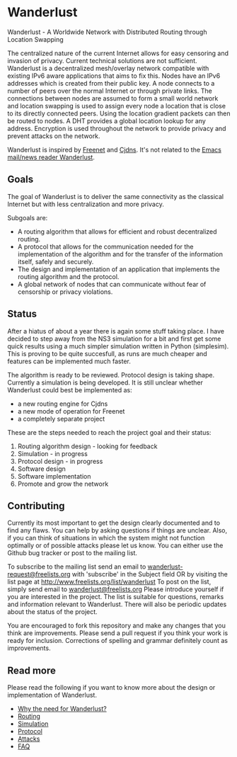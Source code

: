 # Wanderlust
Wanderlust - A Worldwide Network with Distributed Routing through Location Swapping

The centralized nature of the current Internet allows for easy censoring and invasion of privacy. Current technical solutions are not sufficient. Wanderlust is a decentralized mesh/overlay network compatible with existing IPv6 aware applications that aims to fix this. Nodes have an IPv6 addresses which is created from their public key. A node connects to a number of peers over the normal Internet or through private links. The connections between nodes are assumed to form a small world network and location swapping is used to assign every node a location that is close to its directly connected peers. Using the location gradient packets can then be routed to nodes. A DHT provides a global location lookup for any address. Encryption is used throughout the network to provide privacy and prevent attacks on the network.

Wanderlust is inspired by [Freenet][] and [Cjdns][]. It's not related to the [Emacs mail/news reader Wanderlust][emacs-wanderlust].

## Goals
The goal of Wanderlust is to deliver the same connectivity as the classical Internet but with less centralization and more privacy.

Subgoals are:

- A routing algorithm that allows for efficient and robust decentralized routing.
- A protocol that allows for the communication needed for the implementation of the algorithm and for the transfer of the information itself, safely and securely.
- The design and implementation of an application that implements the routing algorithm and the protocol.
- A global network of nodes that can communicate without fear of censorship or privacy violations.

## Status
After a hiatus of about a year there is again some stuff taking place. I have decided to step away from the NS3 simulation for a bit and first get some quick results using a much simpler simulation written in Python (simplesim). This is proving to be quite succesfull, as runs are much cheaper and features can be implemented much faster.

The algorithm is ready to be reviewed. Protocol design is taking shape. Currently a simulation is being developed. It is still unclear whether Wanderlust could best be implemented as:

- a new routing engine for Cjdns
- a new mode of operation for Freenet
- a completely separate project

These are the steps needed to reach the project goal and their status:

1. Routing algorithm design - looking for feedback
2. Simulation - in progress
3. Protocol design - in progress
4. Software design
5. Software implementation
6. Promote and grow the network

## Contributing
Currently its most important to get the design clearly documented and to find any flaws. You can help by asking questions if things are unclear. Also, if you can think of situations in which the system might not function optimally or of possible attacks please let us know. You can either use the Github bug tracker or post to the mailing list.

To subscribe to the mailing list send an email to wanderlust-request@freelists.org with 'subscribe' in the Subject field OR by visiting the list page at http://www.freelists.org/list/wanderlust To post on the list, simply send email to wanderlust@freelists.org Please introduce yourself if you are interested in the project. The list is suitable for questions, remarks and information relevant to Wanderlust. There will also be periodic updates about the status of the project.

You are encouraged to fork this repository and make any changes that you think are improvements. Please send a pull request if you think your work is ready for inclusion. Corrections of spelling and grammar definitely count as improvements.

## Read more
Please read the following if you want to know more about the design or implementation of Wanderlust.

- [Why the need for Wanderlust?](doc/why-wanderlust.md)
- [Routing](doc/routing.md)
- [Simulation](doc/simulation.md)
- [Protocol](doc/protocol.md)
- [Attacks](doc/attacks.md)
- [FAQ](doc/faq.md)

[freenet]: https://freenetproject.org/ "Freenet, the free network"
[cjdns]: http://cjdns.info/ "CJDNS"
[emacs-wanderlust]: http://www.emacswiki.org/emacs/WanderLust "Wanderlust for Emacs"

